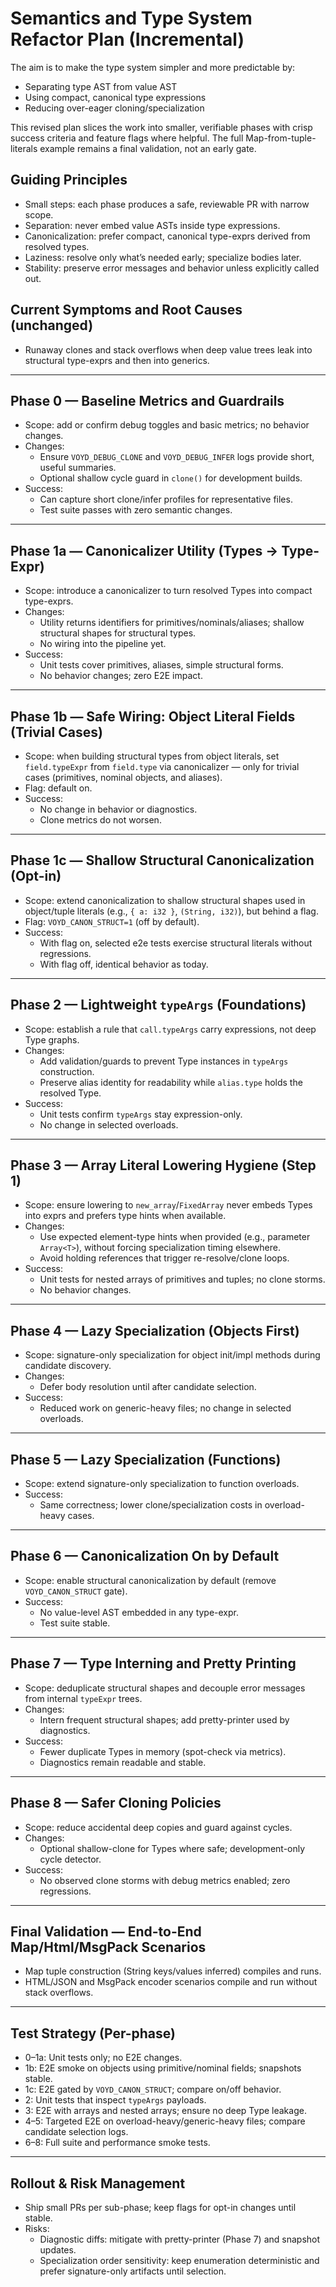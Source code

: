 # Semantics and Type System Refactor Plan (Incremental)

The aim is to make the type system simpler and more predictable by:
- Separating type AST from value AST
- Using compact, canonical type expressions
- Reducing over-eager cloning/specialization

This revised plan slices the work into smaller, verifiable phases with crisp success criteria and feature flags where helpful. The full Map-from-tuple-literals example remains a final validation, not an early gate.

## Guiding Principles

- Small steps: each phase produces a safe, reviewable PR with narrow scope.
- Separation: never embed value ASTs inside type expressions.
- Canonicalization: prefer compact, canonical type-exprs derived from resolved types.
- Laziness: resolve only what’s needed early; specialize bodies later.
- Stability: preserve error messages and behavior unless explicitly called out.

## Current Symptoms and Root Causes (unchanged)

- Runaway clones and stack overflows when deep value trees leak into structural type-exprs and then into generics.

---

## Phase 0 — Baseline Metrics and Guardrails

- Scope: add or confirm debug toggles and basic metrics; no behavior changes.
- Changes:
  - Ensure `VOYD_DEBUG_CLONE` and `VOYD_DEBUG_INFER` logs provide short, useful summaries.
  - Optional shallow cycle guard in `clone()` for development builds.
- Success:
  - Can capture short clone/infer profiles for representative files.
  - Test suite passes with zero semantic changes.

---

## Phase 1a — Canonicalizer Utility (Types → Type-Expr)

- Scope: introduce a canonicalizer to turn resolved Types into compact type-exprs.
- Changes:
  - Utility returns identifiers for primitives/nominals/aliases; shallow structural shapes for structural types.
  - No wiring into the pipeline yet.
- Success:
  - Unit tests cover primitives, aliases, simple structural forms.
  - No behavior changes; zero E2E impact.

---

## Phase 1b — Safe Wiring: Object Literal Fields (Trivial Cases)

- Scope: when building structural types from object literals, set `field.typeExpr` from `field.type` via canonicalizer — only for trivial cases (primitives, nominal objects, and aliases).
- Flag: default on.
- Success:
  - No change in behavior or diagnostics.
  - Clone metrics do not worsen.

---

## Phase 1c — Shallow Structural Canonicalization (Opt-in)

- Scope: extend canonicalization to shallow structural shapes used in object/tuple literals (e.g., `{ a: i32 }`, `(String, i32)`), but behind a flag.
- Flag: `VOYD_CANON_STRUCT=1` (off by default).
- Success:
  - With flag on, selected e2e tests exercise structural literals without regressions.
  - With flag off, identical behavior as today.

---

## Phase 2 — Lightweight `typeArgs` (Foundations)

- Scope: establish a rule that `call.typeArgs` carry expressions, not deep Type graphs.
- Changes:
  - Add validation/guards to prevent Type instances in `typeArgs` construction.
  - Preserve alias identity for readability while `alias.type` holds the resolved Type.
- Success:
  - Unit tests confirm `typeArgs` stay expression-only.
  - No change in selected overloads.

---

## Phase 3 — Array Literal Lowering Hygiene (Step 1)

- Scope: ensure lowering to `new_array`/`FixedArray` never embeds Types into exprs and prefers type hints when available.
- Changes:
  - Use expected element-type hints when provided (e.g., parameter `Array<T>`), without forcing specialization timing elsewhere.
  - Avoid holding references that trigger re-resolve/clone loops.
- Success:
  - Unit tests for nested arrays of primitives and tuples; no clone storms.
  - No behavior changes.

---

## Phase 4 — Lazy Specialization (Objects First)

- Scope: signature-only specialization for object init/impl methods during candidate discovery.
- Changes:
  - Defer body resolution until after candidate selection.
- Success:
  - Reduced work on generic-heavy files; no change in selected overloads.

---

## Phase 5 — Lazy Specialization (Functions)

- Scope: extend signature-only specialization to function overloads.
- Success:
  - Same correctness; lower clone/specialization costs in overload-heavy cases.

---

## Phase 6 — Canonicalization On by Default

- Scope: enable structural canonicalization by default (remove `VOYD_CANON_STRUCT` gate).
- Success:
  - No value-level AST embedded in any type-expr.
  - Test suite stable.

---

## Phase 7 — Type Interning and Pretty Printing

- Scope: deduplicate structural shapes and decouple error messages from internal `typeExpr` trees.
- Changes:
  - Intern frequent structural shapes; add pretty-printer used by diagnostics.
- Success:
  - Fewer duplicate Types in memory (spot-check via metrics).
  - Diagnostics remain readable and stable.

---

## Phase 8 — Safer Cloning Policies

- Scope: reduce accidental deep copies and guard against cycles.
- Changes:
  - Optional shallow-clone for Types where safe; development-only cycle detector.
- Success:
  - No observed clone storms with debug metrics enabled; zero regressions.

---

## Final Validation — End-to-End Map/Html/MsgPack Scenarios

- Map tuple construction (String keys/values inferred) compiles and runs.
- HTML/JSON and MsgPack encoder scenarios compile and run without stack overflows.

---

## Test Strategy (Per-phase)

- 0–1a: Unit tests only; no E2E changes.
- 1b: E2E smoke on objects using primitive/nominal fields; snapshots stable.
- 1c: E2E gated by `VOYD_CANON_STRUCT`; compare on/off behavior.
- 2: Unit tests that inspect `typeArgs` payloads.
- 3: E2E with arrays and nested arrays; ensure no deep Type leakage.
- 4–5: Targeted E2E on overload-heavy/generic-heavy files; compare candidate selection logs.
- 6–8: Full suite and performance smoke tests.

---

## Rollout & Risk Management

- Ship small PRs per sub-phase; keep flags for opt-in changes until stable.
- Risks:
  - Diagnostic diffs: mitigate with pretty-printer (Phase 7) and snapshot updates.
  - Specialization order sensitivity: keep enumeration deterministic and prefer signature-only artifacts until selection.
